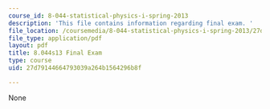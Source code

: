 ```yaml
---
course_id: 8-044-statistical-physics-i-spring-2013
description: 'This file contains information regarding final exam. '
file_location: /coursemedia/8-044-statistical-physics-i-spring-2013/27d79144664793039a264b1564296b8f_MIT8_044S13_Final.pdf
file_type: application/pdf
layout: pdf
title: 8.044s13 Final Exam
type: course
uid: 27d79144664793039a264b1564296b8f

---
```

None